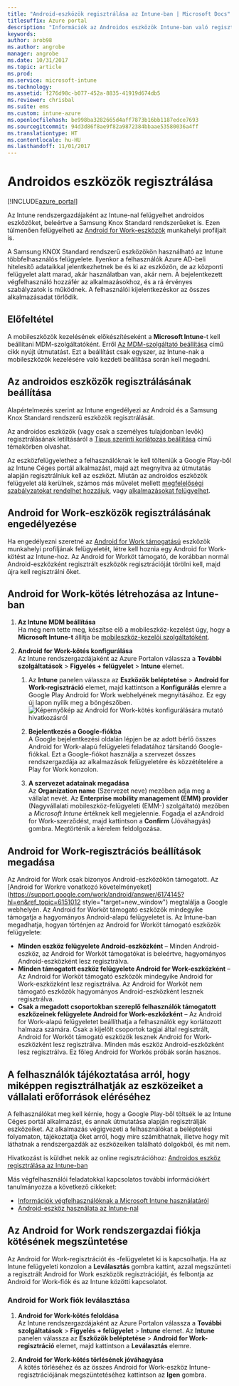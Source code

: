```yaml
---
title: "Android-eszközök regisztrálása az Intune-ban | Microsoft Docs"
titlesuffix: Azure portal
description: "Információk az Androidos eszközök Intune-ban való regisztrálásáról."
keywords: 
author: arob98
ms.author: angrobe
manager: angrobe
ms.date: 10/31/2017
ms.topic: article
ms.prod: 
ms.service: microsoft-intune
ms.technology: 
ms.assetid: f276d98c-b077-452a-8835-41919d674db5
ms.reviewer: chrisbal
ms.suite: ems
ms.custom: intune-azure
ms.openlocfilehash: be998ba3282665d4aff7873b16bb1187edce7693
ms.sourcegitcommit: 94d3d86f8ae9f82a9872384bbaae53580036a4ff
ms.translationtype: HT
ms.contentlocale: hu-HU
ms.lasthandoff: 11/01/2017
---
```

# <a name="enroll-android-devices"></a>Androidos eszközök regisztrálása

[!INCLUDE[azure_portal](./includes/azure_portal.md)]

Az Intune rendszergazdájaként az Intune-nal felügyelhet androidos eszközöket, beleértve a Samsung Knox Standard rendszerűeket is. Ezen túlmenően felügyelheti az [Android for Work-eszközök](#enable-enrollment-of-android-for-work-devices) munkahelyi profiljait is.

A Samsung KNOX Standard rendszerű eszközökön használható az Intune többfelhasználós felügyelete. Ilyenkor a felhasználók Azure AD-beli hitelesítő adataikkal jelentkezhetnek be és ki az eszközön, de az központi felügyelet alatt marad, akár használatban van, akár nem. A bejelentkezett végfelhasználó hozzáfér az alkalmazásokhoz, és a rá érvényes szabályzatok is működnek. A felhasználói kijelentkezéskor az összes alkalmazásadat törlődik.

## <a name="prerequisite"></a>Előfeltétel

A mobileszközök kezelésének előkészítéseként a **Microsoft Intune**-t kell beállítani MDM-szolgáltatóként. Erről [Az MDM-szolgáltató beállítása](mdm-authority-set.md) című cikk nyújt útmutatást. Ezt a beállítást csak egyszer, az Intune-nak a mobileszközök kezelésére való kezdeti beállítása során kell megadni.

## <a name="set-up-android-enrollment"></a>Az androidos eszközök regisztrálásának beállítása

Alapértelmezés szerint az Intune engedélyezi az Android és a Samsung Knox Standard rendszerű eszközök regisztrálását.

Az androidos eszközök (vagy csak a személyes tulajdonban levők) regisztrálásának letiltásáról a [Típus szerinti korlátozás beállítása](enrollment-restrictions-set.md) című témakörben olvashat.

Az eszközfelügyelethez a felhasználóknak le kell tölteniük a Google Play-ből az Intune Céges portál alkalmazást, majd azt megnyitva az útmutatás alapján regisztrálniuk kell az eszközt. Miután az androidos eszközök felügyelet alá kerülnek, számos más művelet mellett [megfelelőségi szabályzatokat rendelhet hozzájuk](compliance-policy-create-android.md), vagy [alkalmazásokat felügyelhet](app-management.md).

## <a name="enable-enrollment-of-android-for-work-devices"></a>Android for Work-eszközök regisztrálásának engedélyezése

Ha engedélyezni szeretné az [Android for Work támogatású](https://support.google.com/work/android/answer/6174145?hl=en&ref_topic=6151012) eszközök munkahelyi profiljának felügyeletét, létre kell hoznia egy Android for Work-kötést az Intune-hoz. Az Android for Worköt támogató, de korábban normál Android-eszközként regisztrált eszközök regisztrációját törölni kell, majd újra kell regisztrálni őket.

## <a name="add-android-for-work-binding-for-intune"></a>Android for Work-kötés létrehozása az Intune-ban

1. **Az Intune MDM beállítása**<br>
Ha még nem tette meg, készítse elő a mobileszköz-kezelést úgy, hogy a **Microsoft Intune-t** állítja be [mobileszköz-kezelői szolgáltatóként](mdm-authority-set.md).
2. **Android for Work-kötés konfigurálása**<br>
    Az Intune rendszergazdájaként az Azure Portalon válassza a **További szolgáltatások** > **Figyelés + felügyelet** > **Intune** elemet.

    1. Az **Intune** panelen válassza az **Eszközök beléptetése** > **Android for Work-regisztráció** elemet, majd kattintson a **Konfigurálás** elemre a Google Play Android for Work webhelyének megnyitásához. Ez egy új lapon nyílik meg a böngészőben.
  ![Képernyőkép az Android for Work-kötés konfigurálására mutató hivatkozásról](./media/android-work-bind.png)

    2. **Bejelentkezés a Google-fiókba**<br>
   A Google bejelentkezési oldalán lépjen be az adott bérlő összes Android for Work-alapú felügyeleti feladatához társítandó Google-fiókkal. Ezt a Google-fiókot használja a szervezet összes rendszergazdája az alkalmazások felügyeletére és közzétételére a Play for Work konzolon.

    3. **A szervezet adatainak megadása**<br>
   Az **Organization name** (Szervezet neve) mezőben adja meg a vállalat nevét. Az **Enterprise mobility management (EMM) provider** (Nagyvállalati mobileszköz-felügyeleti (EMM-) szolgáltató) mezőben a *Microsoft Intune* értéknek kell megjelennie. Fogadja el azAndroid for Work-szerződést, majd kattintson a **Confirm** (Jóváhagyás) gombra. Megtörténik a kérelem feldolgozása.

## <a name="specify-android-for-work-enrollment-settings"></a>Android for Work-regisztrációs beállítások megadása
   Az Android for Work csak bizonyos Android-eszközökön támogatott. Az [Android for Workre vonatkozó követelményeket](https://support.google.com/work/android/answer/6174145?hl=en&ref_topic=6151012 style="target=new_window") megtalálja a Google webhelyén. Az Android for Worköt támogató eszközök mindegyike támogatja a hagyományos Android-alapú felügyeletet is.  Az Intune-ban megadhatja, hogyan történjen az Android for Worköt támogató eszközök felügyelete:

   - **Minden eszköz felügyelete Android-eszközként** – Minden Android-eszköz, az Android for Worköt támogatókat is beleértve, hagyományos Android-eszközként lesz regisztrálva.
   - **Minden támogatott eszköz felügyelete Android for Work-eszközként** – Az Android for Worköt támogató eszközök mindegyike Android for Work-eszközként lesz regisztrálva. Az Android for Worköt nem támogató eszközök hagyományos Android-eszközként lesznek regisztrálva.
   - **Csak a megadott csoportokban szereplő felhasználók támogatott eszközeinek felügyelete Android for Work-eszközként** – Az Android for Work-alapú felügyeletet beállíthatja a felhasználók egy korlátozott halmaza számára. Csak a kijelölt csoportok tagjai által regisztrált, Android for Worköt támogató eszközök lesznek Android for Work-eszközként lesz regisztrálva. Minden más eszköz Android-eszközként lesz regisztrálva. Ez főleg Android for Workös próbák során hasznos.

<!--  ## Next steps for Android for Work
After configuring the Android for Work binding and settings, you can do the following:
- [Deploy Android for Work apps](android-for-work-apps.md)
- [Add Android for Work configuration policies](android-for-work-policy-settings-in-microsoft-intune.md)  -->

## <a name="tell-your-users-how-to-enroll-their-devices-to-access-company-resources"></a>A felhasználók tájékoztatása arról, hogy miképpen regisztrálhatják az eszközeiket a vállalati erőforrások eléréséhez

A felhasználókat meg kell kérnie, hogy a Google Play-ből töltsék le az Intune Céges portál alkalmazást, és annak útmutatása alapján regisztrálják eszközeiket. Az alkalmazás végigvezeti a felhasználókat a beléptetési folyamaton, tájékoztatja őket arról, hogy mire számíthatnak, illetve hogy mit láthatnak a rendszergazdák az eszközeiken található dolgokból, és mit nem.

Hivatkozást is küldhet nekik az online regisztrációhoz: [Androidos eszköz regisztrálása az Intune-ban](https://docs.microsoft.com/intune-user-help/enroll-your-device-in-intune-android)

Más végfelhasználói feladatokkal kapcsolatos további információkért tanulmányozza a következő cikkeket:

- [Információk végfelhasználóknak a Microsoft Intune használatáról](end-user-educate.md)
- [Android-eszköz használata az Intune-nal](https://docs.microsoft.com/intune-user-help/using-your-android-device-with-intune)

## <a name="unbinding-your-android-for-work-administrative-account"></a>Az Android for Work rendszergazdai fiókja kötésének megszüntetése

Az Android for Work-regisztrációt és -felügyeletet ki is kapcsolhatja. Ha az Intune felügyeleti konzolon a **Leválasztás** gombra kattint, azzal megszünteti a regisztrált Android for Work eszközök regisztrációját, és felbontja az Android for Work-fiók és az Intune közötti kapcsolatot.

### <a name="how-to-unbind-an-android-for-work-account"></a>Android for Work fiók leválasztása

1. **Android for Work-kötés feloldása**<br>
    Az Intune rendszergazdájaként az Azure Portalon válassza a **További szolgáltatások** > **Figyelés + felügyelet** > **Intune** elemet.  Az **Intune** panelen válassza az **Eszközök beléptetése** > **Android for Work-regisztráció** elemet, majd kattintson a **Leválasztás** elemre.

2. **Android for Work-kötés törlésének jóváhagyása**<br>
  A kötés törléséhez és az összes Android for Work-eszköz Intune-regisztrációjának megszüntetéséhez kattintson az **Igen** gombra.
